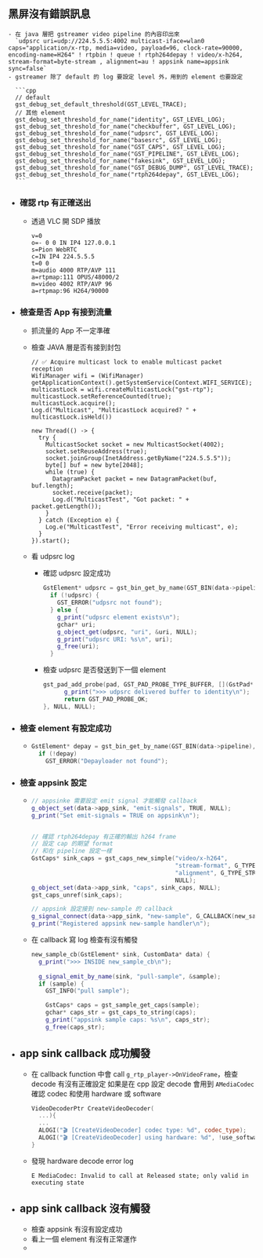 ## 黑屏沒有錯誤訊息
	- 在 java 層把 gstreamer video pipeline 的內容印出來
	  `udpsrc uri=udp://224.5.5.5:4002 multicast-iface=wlan0 caps="application/x-rtp, media=video, payload=96, clock-rate=90000, encoding-name=H264" ! rtpbin ! queue ! rtph264depay ! video/x-h264, stream-format=byte-stream , alignment=au ! appsink name=appsink sync=false`
	- gstreamer 除了 default 的 log 要設定 level 外，用到的 element 也要設定
	  
	  ```cpp
	  // default
	  gst_debug_set_default_threshold(GST_LEVEL_TRACE);
	  // 其他 element
	  gst_debug_set_threshold_for_name("identity", GST_LEVEL_LOG);
	  gst_debug_set_threshold_for_name("checkbuffer", GST_LEVEL_LOG);
	  gst_debug_set_threshold_for_name("udpsrc", GST_LEVEL_LOG);
	  gst_debug_set_threshold_for_name("basesrc", GST_LEVEL_LOG);
	  gst_debug_set_threshold_for_name("GST_CAPS", GST_LEVEL_LOG);
	  gst_debug_set_threshold_for_name("GST_PIPELINE", GST_LEVEL_LOG);
	  gst_debug_set_threshold_for_name("fakesink", GST_LEVEL_LOG);
	  gst_debug_set_threshold_for_name("GST_DEBUG_DUMP", GST_LEVEL_TRACE);
	  gst_debug_set_threshold_for_name("rtph264depay", GST_LEVEL_LOG);
	  ```
- ### 確認 rtp 有正確送出
	- 透過 VLC 開 SDP 播放
	  
	  ```sdp
	  v=0
	  o=- 0 0 IN IP4 127.0.0.1
	  s=Pion WebRTC
	  c=IN IP4 224.5.5.5
	  t=0 0
	  m=audio 4000 RTP/AVP 111
	  a=rtpmap:111 OPUS/48000/2
	  m=video 4002 RTP/AVP 96
	  a=rtpmap:96 H264/90000
	  ```
- ### 檢查是否 App 有接到流量
	- 抓流量的 App 不一定準確
	- 檢查 JAVA 層是否有接到封包
	  
	  ```
	  // ✅ Acquire multicast lock to enable multicast packet reception
	  WifiManager wifi = (WifiManager) getApplicationContext().getSystemService(Context.WIFI_SERVICE);
	  multicastLock = wifi.createMulticastLock("gst-rtp");
	  multicastLock.setReferenceCounted(true);
	  multicastLock.acquire();
	  Log.d("Multicast", "MulticastLock acquired? " + multicastLock.isHeld())
	  
	  new Thread(() -> {
	    try {
	      MulticastSocket socket = new MulticastSocket(4002);
	      socket.setReuseAddress(true);
	      socket.joinGroup(InetAddress.getByName("224.5.5.5"));
	      byte[] buf = new byte[2048];
	      while (true) {
	        DatagramPacket packet = new DatagramPacket(buf, buf.length);
	        socket.receive(packet);
	        Log.d("MulticastTest", "Got packet: " + packet.getLength());
	      }
	    } catch (Exception e) {
	      Log.e("MulticastTest", "Error receiving multicast", e);
	    }
	  }).start();
	  ```
	- 看 udpsrc log
		- 確認 udpsrc 設定成功
		  
		  ```cpp
		  GstElement* udpsrc = gst_bin_get_by_name(GST_BIN(data->pipeline), "udpsrc0");
		    if (!udpsrc) {
		      GST_ERROR("udpsrc not found");
		    } else {
		      g_print("udpsrc element exists\n");
		      gchar* uri;
		      g_object_get(udpsrc, "uri", &uri, NULL);
		      g_print("udpsrc URI: %s\n", uri);
		      g_free(uri);
		    }
		  ```
		- 檢查 udpsrc 是否發送到下一個 element
		  
		  ```cpp
		  gst_pad_add_probe(pad, GST_PAD_PROBE_TYPE_BUFFER, [](GstPad* pad, GstPadProbeInfo* info, gpointer user_data) -> GstPadProbeReturn {
		        g_print(">>> udpsrc delivered buffer to identity\n");
		        return GST_PAD_PROBE_OK; 
		  }, NULL, NULL);
		  ```
- ### 檢查 element 有設定成功
	- ```cpp
	  GstElement* depay = gst_bin_get_by_name(GST_BIN(data->pipeline), "rtph264depay");
	    if (!depay)
	      GST_ERROR("Depayloader not found");
	  ```
- ### 檢查 appsink 設定
	- ```cpp
	  // appsinke 需要設定 emit signal 才能觸發 callback
	  g_object_set(data->app_sink, "emit-signals", TRUE, NULL);
	  g_print("Set emit-signals = TRUE on appsink\n");
	  
	  
	  // 確認 rtph264depay 有正確的輸出 h264 frame
	  // 設定 cap 的期望 format
	  // 和在 pipeline 設定一樣
	  GstCaps* sink_caps = gst_caps_new_simple("video/x-h264",
	                                           "stream-format", G_TYPE_STRING, "byte-stream",
	                                           "alignment", G_TYPE_STRING, "au",
	                                           NULL);
	  g_object_set(data->app_sink, "caps", sink_caps, NULL);
	  gst_caps_unref(sink_caps);
	  
	  // appsink 設定接到 new-sample 的 callback
	  g_signal_connect(data->app_sink, "new-sample", G_CALLBACK(new_sample_cb), data);
	  g_print("Registered appsink new-sample handler\n");
	  ```
	- 在 callback 寫 log 檢查有沒有觸發
	  
	  ```cpp
	  new_sample_cb(GstElement* sink, CustomData* data) {
	    g_print(">>> INSIDE new_sample_cb\n");
	    
	    g_signal_emit_by_name(sink, "pull-sample", &sample);
	    if (sample) {
	      GST_INFO("pull sample");
	  
	      GstCaps* caps = gst_sample_get_caps(sample);
	      gchar* caps_str = gst_caps_to_string(caps);
	      g_print("appsink sample caps: %s\n", caps_str);
	      g_free(caps_str);
	  ```
- ## app sink callback 成功觸發
	- 在 callback function 中會 call `g_rtp_player->OnVideoFrame`，檢查 decode 有沒有正確設定
	  如果是在 cpp 設定 decode 會用到 `AMediaCodec`
	  確認 codec 和使用 hardware 或 software
	  
	  ```cpp
	  VideoDecoderPtr CreateVideoDecoder(
	    ...){
	    ...
	    ALOGI("🎬 [CreateVideoDecoder] codec type: %d", codec_type);
	    ALOGI("🎬 [CreateVideoDecoder] using hardware: %d", !use_software_decoder);
	  }
	  ```
	- 發現 hardware decode error log
	  
	  ```
	  E MediaCodec: Invalid to call at Released state; only valid in executing state
	  ```
- ## app sink callback 沒有觸發
	- 檢查 appsink 有沒有設定成功
	- 看上一個 element 有沒有正常運作
	-